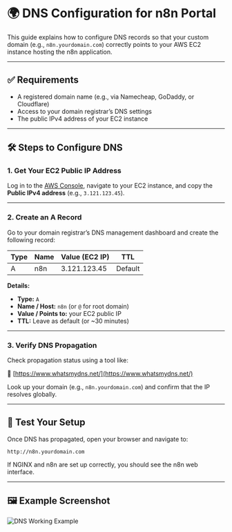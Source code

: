 # 🌍 DNS Configuration for n8n Portal

This guide explains how to configure DNS records so that your custom domain (e.g., `n8n.yourdomain.com`) correctly points to your AWS EC2 instance hosting the n8n application.

---

## ✅ Requirements

- A registered domain name (e.g., via Namecheap, GoDaddy, or Cloudflare)
- Access to your domain registrar’s DNS settings
- The public IPv4 address of your EC2 instance

---

## 🛠️ Steps to Configure DNS

### 1. Get Your EC2 Public IP Address

Log in to the [AWS Console](https://console.aws.amazon.com/), navigate to your EC2 instance, and copy the **Public IPv4 address** (e.g., `3.121.123.45`).

---

### 2. Create an A Record

Go to your domain registrar’s DNS management dashboard and create the following record:

| Type | Name  | Value (EC2 IP) | TTL     |
|------|-------|----------------|---------|
| A    | n8n   | 3.121.123.45   | Default |

**Details:**
- **Type:** `A`
- **Name / Host:** `n8n` (or `@` for root domain)
- **Value / Points to:** your EC2 public IP
- **TTL:** Leave as default (or ~30 minutes)

---

### 3. Verify DNS Propagation

Check propagation status using a tool like:

🔗 [https://www.whatsmydns.net/](https://www.whatsmydns.net/)

Look up your domain (e.g., `n8n.yourdomain.com`) and confirm that the IP resolves globally.

---

## 🧪 Test Your Setup

Once DNS has propagated, open your browser and navigate to:

```
http://n8n.yourdomain.com
```

If NGINX and n8n are set up correctly, you should see the n8n web interface.

---

## 🖼 Example Screenshot

![DNS Working Example](https://github.com/user-attachments/assets/26855223-98d1-4f06-a2a0-a90e5b5b21f4)
